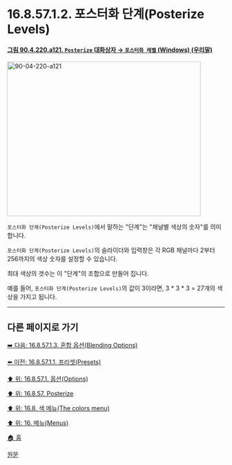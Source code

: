 # 16.8.57.1.2. 포스터화 단계(Posterize Levels)

<a id="90-04-220-a121"></a>

#### [그림 90.4.220.a121. `Posterize` 대화상자 → `포스터화 레벨` (Windows) (우리말)](./90-04-0220-posterize.md#90-04-220-a121)
<img width="448" height="358" alt="90-04-220-a121" src="https://github.com/user-attachments/assets/f61ca4dc-bbb6-4857-be1f-f9cd0e723d4f" />

`포스터화 단계(Posterize Levels)`에서 말하는 "단계"는 "채널별 색상의 숫자"를 의미합니다.

`포스터화 단계(Posterize Levels)`의 슬라이더와 입력창은 각 RGB 채널마다 2부터 256까지의 색상 숫자를 설정할 수 있습니다.

최대 색상의 갯수는 이 "단계"의 조합으로 만들어 집니다.

예를 들어, `포스터화 단계(Posterize Levels)`의 값이 3이라면, 3 * 3 * 3 = 27개의 색상을 가지고 됩니다.

***

## 다른 페이지로 가기

[➡️ 다음: 16.8.57.1.3. 혼합 옵션(Blending Options)](./16-08-57-01-03-blending_options.md)

[⬅️ 이전: 16.8.57.1.1. 프리셋(Presets)](./16-08-57-01-01-presets.md)

[⬆️ 위: 16.8.57.1. 옵션(Options)](./16-08-57-01-00-options.md)

[⬆️ 위: 16.8.57. Posterize](./16-08-57-00-posterize.md)

[⬆️ 위: 16.8. 색 메뉴(The colors menu)](./16-08-00-the-colors-menu.md)

[⬆️ 위: 16. 메뉴(Menus)](./16-00-menus.md)

[🏠 홈](./00-home.md)

[원문](https://docs.gimp.org/2.10/ko/gimp-filter-posterize.html#idm34312)